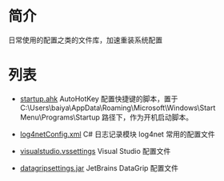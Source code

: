 # 简介

日常使用的配置之类的文件库，加速重装系统配置

# 列表

 - [startup.ahk](startup.ahk) AutoHotKey 配置快捷键的脚本，置于 C:\Users\baiya\AppData\Roaming\Microsoft\Windows\Start Menu\Programs\Startup 路径下，作为开机启动脚本。

 - [log4netConfig.xml](log4netConfig.xml) C# 日志记录模块 log4net 常用的配置文件

 - [visualstudio.vssettings](visualstudio.vssettings) Visual Studio 配置文件

 - [datagripsettings.jar](datagripsettings.jar) JetBrains DataGrip 配置文件